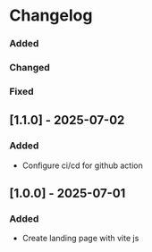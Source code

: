 # Changelog

### Added
 
### Changed
 
### Fixed


## [1.1.0] - 2025-07-02
### Added

- Configure ci/cd for github action


## [1.0.0] - 2025-07-01
### Added

- Create landing page with vite js
